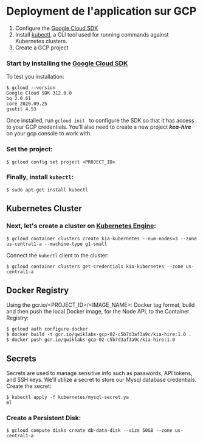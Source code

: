 # Deployment de l'application sur GCP
1. Configure the [Google Cloud SDK](https://cloud.google.com/sdk)
2. Install [kubectl](https://kubernetes.io/docs/reference/kubectl/overview/), a CLI tool used for running commands against Kubernetes clusters.
3. Create a GCP project

### Start by installing the [Google Cloud SDK](https://cloud.google.com/sdk)

To test you installation:
```
$ gcloud --version
Google Cloud SDK 312.0.0
bq 2.0.61
core 2020.09.25
gsutil 4.53

```
Once installed, run ```gcloud init ``` to configure the SDK so that it has access to your GCP credentials. You'll also need to create a new project ***kea-hire*** on your gcp console to work with.

### Set the project:

```
$ gcloud config set project <PROJECT_ID>

```
### Finally, install ```kubectl```:

```
$ sudo apt-get install kubectl
```
## Kubernetes Cluster
### Next, let's create a cluster on [Kubernetes Engine](https://console.cloud.google.com/kubernetes):

```
$ gcloud container clusters create kia-kubernetes --num-nodes=3 --zone us-central1-a --machine-type g1-small
```
Connect the ```kubectl``` client to the cluster:
```
$ gcloud container clusters get-credentials kia-kubernetes --zone us-central1-a
```
## Docker Registry
Using the gcr.io/<PROJECT_ID>/<IMAGE_NAME>:<TAG> Docker tag format, build and then push the local Docker image, for the Node API, to the Container Registry:
```
$ gcloud auth configure-docker
$ docker build -t gcr.io/qwiklabs-gcp-02-c5b7d3af3a9c/kia-hire:1.0 .
$ docker push gcr.io/qwiklabs-gcp-02-c5b7d3af3a9c/kia-hire:1.0
```

## Secrets
Secrets are used to manage sensitive info such as passwords, API tokens, and SSH keys. We’ll utilize a secret to store our Mysql database credentials.
Create the secret:
```
$ kubectl apply -f kubernetes/mysql-secret.ya
ml
```
### Create a Persistent Disk:

```
$ gcloud compute disks create db-data-disk --size 50GB --zone us-central1-a
```

